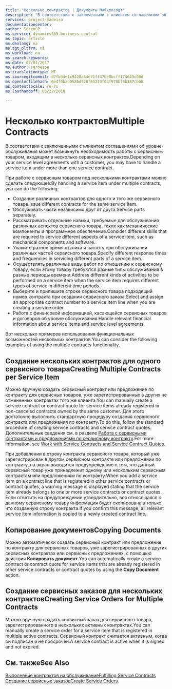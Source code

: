 ```yaml
---
title: "Несколько контрактов | Документы Майкрософт"
description: "В соответствии с заключенными с клиентом соглашениями об уровне обслуживания может возникнуть необходимость работы с сервисным товаром, входящим в несколько сервисных контрактов."
services: project-madeira
documentationcenter: 
author: SorenGP
ms.service: dynamics365-business-central
ms.topic: article
ms.devlang: na
ms.tgt_pltfrm: na
ms.workload: na
ms.search.keywords: 
ms.date: 07/01/2017
ms.author: sgroespe
ms.translationtype: HT
ms.sourcegitcommit: d7fb34e1c9428a64c71ff47be8bcff174649c00d
ms.openlocfilehash: 6e4f0bad058bd928f65214f04f978bf3b387cbb8
ms.contentlocale: ru-ru
ms.lasthandoff: 03/22/2018

---
```

# <a name="multiple-contracts"></a><span data-ttu-id="85dfb-103">Несколько контрактов</span><span class="sxs-lookup"><span data-stu-id="85dfb-103">Multiple Contracts</span></span>
<span data-ttu-id="85dfb-104">В соответствии с заключенными с клиентом соглашениями об уровне обслуживания может возникнуть необходимость работы с сервисным товаром, входящим в несколько сервисных контрактов.</span><span class="sxs-lookup"><span data-stu-id="85dfb-104">Depending on your service level agreements with a customer, you may have to handle a service item under more than one service contract.</span></span>  
  
<span data-ttu-id="85dfb-105">При работе с сервисным товаром под несколькими контрактами можно сделать следующее:</span><span class="sxs-lookup"><span data-stu-id="85dfb-105">By handling a service item under multiple contracts, you can do the following:</span></span>  
  
* <span data-ttu-id="85dfb-106">Создание различных контрактов для одного и того же сервисного товара.</span><span class="sxs-lookup"><span data-stu-id="85dfb-106">Issue different contracts for the same service item.</span></span>  
* <span data-ttu-id="85dfb-107">Обслуживать части независимо друг от друга.</span><span class="sxs-lookup"><span data-stu-id="85dfb-107">Service parts separately.</span></span>  
* <span data-ttu-id="85dfb-108">Рассматривать отдельные навыки, требуемые для обслуживания различных аспектов сервисного товара, таких как механические компоненты и программное обеспечение.</span><span class="sxs-lookup"><span data-stu-id="85dfb-108">Consider different skills that are required to service different aspects of a service item, such as mechanical components and software.</span></span>  
* <span data-ttu-id="85dfb-109">Укажите разное время отклика и частоту при обслуживании различных частей сервисного товара.</span><span class="sxs-lookup"><span data-stu-id="85dfb-109">Specify different response times and frequencies in servicing different parts of a service item.</span></span>  
* <span data-ttu-id="85dfb-110">Осуществлять различные виды работ по отношению к сервисному товару, если этому товару требуются разные типы обслуживания в разные периоды времени.</span><span class="sxs-lookup"><span data-stu-id="85dfb-110">Address different kinds of activities to be performed on a service item when the service item requires different types of service in different time periods.</span></span>  
* <span data-ttu-id="85dfb-111">Выберите и припишите строке сервисного товара подходящий номер контракта при создании сервисного заказа.</span><span class="sxs-lookup"><span data-stu-id="85dfb-111">Select and assign an appropriate contract number to a service item line when you are creating a service order.</span></span>  
* <span data-ttu-id="85dfb-112">Работа с финансовой информацией, касающейся сервисных товаров и договоров об уровне обслуживания.</span><span class="sxs-lookup"><span data-stu-id="85dfb-112">Handle relevant financial information about service items and service level agreements.</span></span>  
  
<span data-ttu-id="85dfb-113">Вот несколько примеров использования функциональных возможностей нескольких контрактов.</span><span class="sxs-lookup"><span data-stu-id="85dfb-113">You can consider the following examples of using the multiple contracts functionality.</span></span>  
  
## <a name="creating-multiple-contracts-per-service-item"></a><span data-ttu-id="85dfb-114">Создание нескольких контрактов для одного сервисного товара</span><span class="sxs-lookup"><span data-stu-id="85dfb-114">Creating Multiple Contracts per Service Item</span></span>  
<span data-ttu-id="85dfb-115">Можно вручную создать сервисный контракт или предложение по контракту для сервисных товаров, уже зарегистрированных в других не отмененных контрактах того же клиента.</span><span class="sxs-lookup"><span data-stu-id="85dfb-115">You can manually create a service contract or contract quote for service items already registered in non-canceled contracts owned by the same customer.</span></span> <span data-ttu-id="85dfb-116">Для этого достаточно выполнить стандартную процедуру создания сервисного контракта или предложения по контракту.</span><span class="sxs-lookup"><span data-stu-id="85dfb-116">To do this, follow the standard procedure of creating service contracts and service contract quotes.</span></span> <span data-ttu-id="85dfb-117">Дополнительные сведения см. в разделе [Работа с сервисными контрактами и предложениями по сервисному контракту](service-how-to-create-service-contracts-and-service-contract-quotes.md).</span><span class="sxs-lookup"><span data-stu-id="85dfb-117">For more information, see [Work with Service Contracts and Service Contract Quotes](service-how-to-create-service-contracts-and-service-contract-quotes.md).</span></span>  
  
<span data-ttu-id="85dfb-118">При добавлении в строку контракта сервисного товара, который уже зарегистрирован в другом сервисном контракте или предложении по контракту, на экран выводится предупреждение о том, что данный сервисный товар уже принадлежит одному или нескольким сервисным контрактам или предложениям по контракту.</span><span class="sxs-lookup"><span data-stu-id="85dfb-118">When you add a service item on a contract line that is registered in other service contracts or contract quotes, a warning message is displayed stating that the service item already belongs to one or more service contracts or contract quotes.</span></span> <span data-ttu-id="85dfb-119">Если ответить на предупреждение утвердительно, вся относящаяся к данному сервисному товару информация будет скопирована в только что созданную строку контракта.</span><span class="sxs-lookup"><span data-stu-id="85dfb-119">If you confirm this message, all relevant service item information is copied to a newly created contract line.</span></span>  
  
## <a name="copying-documents"></a><span data-ttu-id="85dfb-120">Копирование документов</span><span class="sxs-lookup"><span data-stu-id="85dfb-120">Copying Documents</span></span>  
<span data-ttu-id="85dfb-121">Можно автоматически создать сервисный контракт или предложение по контракту для сервисных товаров, уже зарегистрированных в других сервисных контрактах или сервисных предложениях, с помощью действия **Копировать документ**.</span><span class="sxs-lookup"><span data-stu-id="85dfb-121">You can automatically create a service contract or contract quote for service items that are already registered in other service contracts or contract quotes by using the **Copy Document** action.</span></span>  
  
## <a name="creating-service-orders-for-multiple-contracts"></a><span data-ttu-id="85dfb-122">Создание сервисных заказов для нескольких контрактов</span><span class="sxs-lookup"><span data-stu-id="85dfb-122">Creating Service Orders for Multiple Contracts</span></span>  
<span data-ttu-id="85dfb-123">Можно вручную создать сервисный заказ для сервисного товара, зарегистрированного в нескольких активных контрактах.</span><span class="sxs-lookup"><span data-stu-id="85dfb-123">You can manually create a service order for a service item that is registered in multiple active contracts.</span></span> <span data-ttu-id="85dfb-124">Сервисный контракт считается активным, когда он подписан и не просрочен.</span><span class="sxs-lookup"><span data-stu-id="85dfb-124">A service contract is active when it is signed and not expired.</span></span>  
  
## <a name="see-also"></a><span data-ttu-id="85dfb-125">См. также</span><span class="sxs-lookup"><span data-stu-id="85dfb-125">See Also</span></span>  
[<span data-ttu-id="85dfb-126">Выполнение контрактов на обслуживание</span><span class="sxs-lookup"><span data-stu-id="85dfb-126">Fulfilling Service Contracts</span></span>](service-fulfill-service-contracts.md)  
[<span data-ttu-id="85dfb-127">Создание сервисных заказов</span><span class="sxs-lookup"><span data-stu-id="85dfb-127">Create Service Orders</span></span>](service-how-to-create-service-orders.md)  

